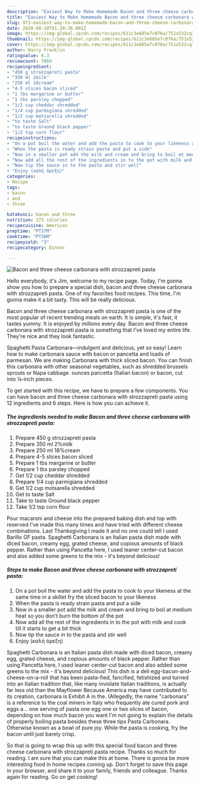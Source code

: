 ```yaml
---
description: "Easiest Way to Make Homemade Bacon and three cheese carbonara with strozzapreti pasta"
title: "Easiest Way to Make Homemade Bacon and three cheese carbonara with strozzapreti pasta"
slug: 971-easiest-way-to-make-homemade-bacon-and-three-cheese-carbonara-with-strozzapreti-pasta
date: 2020-08-28T01:30:36.001Z
image: https://img-global.cpcdn.com/recipes/611c3e685e7c076a/751x532cq70/bacon-and-three-cheese-carbonara-with-strozzapreti-pasta-recipe-main-photo.jpg
thumbnail: https://img-global.cpcdn.com/recipes/611c3e685e7c076a/751x532cq70/bacon-and-three-cheese-carbonara-with-strozzapreti-pasta-recipe-main-photo.jpg
cover: https://img-global.cpcdn.com/recipes/611c3e685e7c076a/751x532cq70/bacon-and-three-cheese-carbonara-with-strozzapreti-pasta-recipe-main-photo.jpg
author: Harry Franklin
ratingvalue: 4.3
reviewcount: 7069
recipeingredient:
- "450 g strozzapreti pasta"
- "350 ml 2milk"
- "250 ml 18cream"
- "4-5 slices bacon sliced"
- "1 tbs margarine or butter"
- "1 tbs parsley chopped"
- "1/2 cup cheddar shredded"
- "1/4 cup parmigiana shredded"
- "1/2 cup motsarella shredded"
- "to taste Salt"
- "to taste Ground black pepper"
- "1/2 tsp corn flour"
recipeinstructions:
- "On a pot boil the water and add the pasta to cook to your likeness at the same time in a skillet fry the sliced bacon to your likeness"
- "When the pasta is ready strain pasta and put a side"
- "Now in a smaller pot add the milk and cream and bring to boil at medium heat so you don’t burn the bottom of the pot"
- "Now add all the rest of the ingredients in to the pot with milk and cook till it starts to get a bit thick"
- "Now tip the sauce in to the pasta and stir well"
- "Enjoy (καλή όρεξη)"
categories:
- Recipe
tags:
- bacon
- and
- three

katakunci: bacon and three 
nutrition: 273 calories
recipecuisine: American
preptime: "PT37M"
cooktime: "PT36M"
recipeyield: "3"
recipecategory: Dinner

---
```



![Bacon and three cheese carbonara with strozzapreti pasta](https://img-global.cpcdn.com/recipes/611c3e685e7c076a/751x532cq70/bacon-and-three-cheese-carbonara-with-strozzapreti-pasta-recipe-main-photo.jpg)

Hello everybody, it's Jim, welcome to my recipe page. Today, I'm gonna show you how to prepare a special dish, bacon and three cheese carbonara with strozzapreti pasta. One of my favorites food recipes. This time, I'm gonna make it a bit tasty. This will be really delicious.

Bacon and three cheese carbonara with strozzapreti pasta is one of the most popular of recent trending meals on earth. It is simple, it's fast, it tastes yummy. It is enjoyed by millions every day. Bacon and three cheese carbonara with strozzapreti pasta is something that I've loved my entire life. They're nice and they look fantastic.

Spaghetti Pasta Carbonara—indulgent and delicious, yet so easy! Learn how to make carbonara sauce with bacon or pancetta and loads of parmesan. We are making Carbonara with thick sliced bacon. You can finish this carbonara with other seasonal vegetables, such as shredded brussels sprouts or Napa cabbage. ounces pancetta (Italian bacon) or bacon, cut into ¼-inch pieces.


To get started with this recipe, we have to prepare a few components. You can have bacon and three cheese carbonara with strozzapreti pasta using 12 ingredients and 6 steps. Here is how you can achieve it.

<!--inarticleads1-->

##### The ingredients needed to make Bacon and three cheese carbonara with strozzapreti pasta:

1. Prepare 450 g strozzapreti pasta
1. Prepare 350 ml 2%milk
1. Prepare 250 ml 18%cream
1. Prepare 4-5 slices bacon sliced
1. Prepare 1 tbs margarine or butter
1. Prepare 1 tbs parsley chopped
1. Get 1/2 cup cheddar shredded
1. Prepare 1/4 cup parmigiana shredded
1. Get 1/2 cup motsarella shredded
1. Get to taste Salt
1. Take to taste Ground black pepper
1. Take 1/2 tsp corn flour


Pour macaroni and cheese into the prepared baking dish and top with reserved I&#39;ve made this many times and have tried with different cheese combinations. Last Thanksgiving I made it and no one could tell I used Barillo GF pasta. Spaghetti Carbonara is an Italian pasta dish made with diced bacon, creamy egg, grated cheese, and copious amounts of black pepper. Rather than using Pancetta here, I used leaner center-cut bacon and also added some greens to the mix - it&#39;s beyond delicious! 

<!--inarticleads2-->

##### Steps to make Bacon and three cheese carbonara with strozzapreti pasta:

1. On a pot boil the water and add the pasta to cook to your likeness at the same time in a skillet fry the sliced bacon to your likeness
1. When the pasta is ready strain pasta and put a side
1. Now in a smaller pot add the milk and cream and bring to boil at medium heat so you don’t burn the bottom of the pot
1. Now add all the rest of the ingredients in to the pot with milk and cook till it starts to get a bit thick
1. Now tip the sauce in to the pasta and stir well
1. Enjoy (καλή όρεξη)


Spaghetti Carbonara is an Italian pasta dish made with diced bacon, creamy egg, grated cheese, and copious amounts of black pepper. Rather than using Pancetta here, I used leaner center-cut bacon and also added some greens to the mix - it&#39;s beyond delicious! This dish is a deli egg-bacon-and-cheese-on-a-roll that has been pasta-fied, fancified, fetishized and turned into an Italian tradition that, like many inviolate Italian traditions, is actually far less old than the Mayflower Because America may have contributed to its creation, carbonara is Exhibit A in the. (Allegedly, the name &#34;carbonara&#34; is a reference to the coal miners in Italy who frequently ate cured pork and eggs a… one serving of pasta one egg one or two slices of bacon, depending on how much bacon you want I&#39;m not going to explain the details of properly boiling pasta besides these three tips Pasta Carbonara. Otherwise known as a bowl of pure joy. While the pasta is cooking, fry the bacon until just barely crisp. 

So that is going to wrap this up with this special food bacon and three cheese carbonara with strozzapreti pasta recipe. Thanks so much for reading. I am sure that you can make this at home. There is gonna be more interesting food in home recipes coming up. Don't forget to save this page in your browser, and share it to your family, friends and colleague. Thanks again for reading. Go on get cooking!
